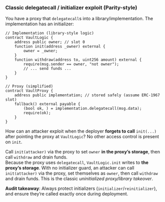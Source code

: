 ### Classic delegatecall / initializer exploit (Parity-style)

You have a proxy that `delegatecall`s into a library/implementation. The implementation has an initializer:
```solidity
// Implementation (library-style logic)
contract VaultLogic {
    address public owner; // slot 0
    function init(address _owner) external {
        owner = _owner;
    }
    function withdraw(address to, uint256 amount) external {
        require(msg.sender == owner, "not owner");
        // ... send funds ...
    }
}

// Proxy (simplified)
contract VaultProxy {
    address public implementation; // stored safely (assume ERC-1967 slot)
    fallback() external payable {
        (bool ok, ) = implementation.delegatecall(msg.data);
        require(ok);
    }
}
```
How can an attacker exploit when the deployer **forgets to call** `init(...)` after pointing the proxy at `VaultLogic`? No other access control is present on `init`.

Call `init(attacker)` via the proxy to set `owner` **in the proxy’s storage**, then call `withdraw` and drain funds.  
Because the proxy uses `delegatecall`, `VaultLogic.init` writes to **the proxy’s storage**. With no initializer guard, an attacker can call `init(attacker)` via the proxy, set themselves as `owner`, then call `withdraw` and drain funds. This is the classic _uninitialized proxy/library takeover_.

**Audit takeaway**: Always protect initializers (`initializer`/`reinitializer`), and ensure they’re called exactly once during deployment.
